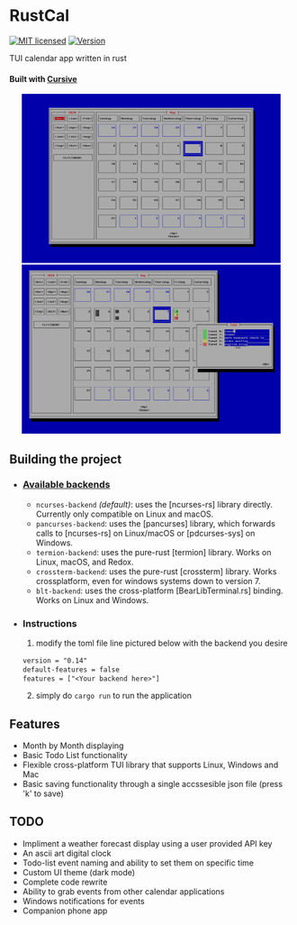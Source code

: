 # RustCal
[![MIT licensed](https://img.shields.io/badge/license-MIT-blue.svg)](./LICENSE)
[![Version](https://img.shields.io/badge/version-v0.1-orange)](https://github.com/egol/RustCal)


TUI calendar app written in rust
#### Built with [Cursive](https://github.com/gyscos/cursive)
 
<p align="center">
  <img width="460" height="300" src="./images/1.PNG">
  <img width="460" height="300" src="./images/2.PNG">
</p>

## Building the project

 - ### [Available backends](https://github.com/gyscos/cursive/wiki/Backends)

    - `ncurses-backend` _(default)_: uses the [ncurses-rs] library directly. Currently only compatible on Linux and macOS. 
    - `pancurses-backend`: uses the [pancurses] library, which forwards calls to [ncurses-rs] on Linux/macOS or [pdcurses-sys] on Windows. 
    - `termion-backend`: uses the pure-rust [termion] library. Works on Linux, macOS, and Redox.
    - `crossterm-backend`: uses the pure-rust [crossterm] library. Works crossplatform, even for windows systems down to version 7.
    - `blt-backend`: uses the cross-platform [BearLibTerminal.rs] binding. Works on Linux and Windows.
 - ### Instructions
 
    1. modify the toml file line pictured below with the backend you desire
    ```[dependencies.cursive]
   version = "0.14"
   default-features = false
   features = ["<Your backend here>"]
   ```
    2. simply do `cargo run` to run the application

## Features
 * Month by Month displaying
 * Basic Todo List functionality
 * Flexible cross-platform TUI library that supports Linux, Windows and Mac
 * Basic saving functionality through a single accssesible json file (press 'k' to save)
## TODO
 - Impliment a weather forecast display using a user provided API key
 - An ascii art digital clock 
 - Todo-list event naming and ability to set them on specific time
 - Custom UI theme (dark mode)
 - Complete code rewrite
 - Ability to grab events from other calendar applications
 - Windows notifications for events
 - Companion phone app
